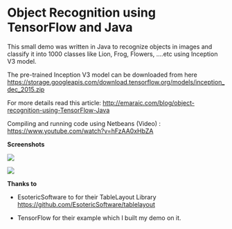 # Object Recognition using TensorFlow and Java

This small demo was written in Java to recognize objects in images and classify it into 1000 classes like Lion, Frog, Flowers, ....etc using Inception V3 model.

The pre-trained Inception V3 model can be downloaded from  here https://storage.googleapis.com/download.tensorflow.org/models/inception_dec_2015.zip

For more details read this article: http://emaraic.com/blog/object-recognition-using-TensorFlow-Java

Compiling and running code using Netbeans (Video) : https://www.youtube.com/watch?v=hFzAA0xHbZA

**Screenshots**

![](http://emaraic.com/assets/img/posts/machine-learning/example-1.png)

![](http://emaraic.com/assets/img/posts/machine-learning/example-3.png)







**Thanks to**
- EsotericSoftware to for their TableLayout Library https://github.com/EsotericSoftware/tablelayout

- TensorFlow for their example which I built my demo on it.
